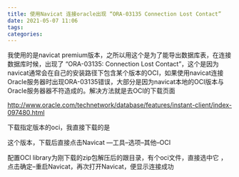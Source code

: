 ```yaml
---
title: 使用Navicat 连接oracle出现 “ORA-03135 Connection Lost Contact”
date: 2021-05-07 11:06
tags: 
categories: 
---
```


<!--more-->

我使用的是navicat premium版本，之所以用这个是为了能导出数据库表，在连接数据库时候，出现了 “ORA-03135: Connection Lost Contact”，这个是因为navicat通常会在自己的安装路径下包含某个版本的OCI，如果使用navicat连接Oracle服务器时出现ORA-03135错误，大部分是因为navicat本地的OCI版本与Oracle服务器器不符造成的。解决方法就是去OCI的下载页面

<http://www.oracle.com/technetwork/database/features/instant-client/index-097480.html>

下载指定版本的oci，我直接下载的是

这个版本，下载后直接点击Navicat —工具–选项–其他–OCI

配置OCI library为刚下载的zip包解压后的跟目录，有个oci文件，直接选中它 ，点击确定–重启Navicat，再次打开Navicat，便显示连接成功